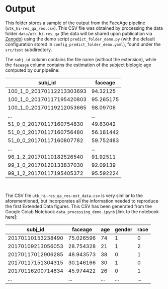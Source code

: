 # Output

This folder stores a sample of the output from the FaceAge pipeline (`utk_hi-res_qa_res.csv`). This CSV file was obtained by processing the data folder `data/utk_hi-res_qa` (the data will be shared upon publication via [Zenodo](https://zenodo.org)) using the demo script `predict_folder_demo.py` (with the default configuration stored in `config_predict_folder_demo.yaml`), found under the `src/test` subdirectory.

The `subj_id` column contains the file name (without the extension), while the `faceage` column contains the estimation of the subject biologic age computed by our pipeline:

|          subj_id          |  faceage  |
|---------------------------|-----------|
| 100_1_0_20170112213303693 | 94.32125  |
| 100_1_0_20170117195420803 | 95.265175 |
| 100_1_0_20170119212053665 | 98.09706  |
| ...                       | ...       |
| 51_0_0_20170117160754830  | 49.63042  |
| 51_0_0_20170117160756480  | 56.181442 |
| 51_0_0_20170117160807782  | 59.752483 |
| ...                       | ...       |
| 96_1_2_20170110182526540  | 91.92511  |
| 99_1_0_20170120133837030  | 92.09139  |
| 99_1_2_20170117195405372  | 95.592224 |

<br> 

The CSV file `utk_hi-res_qa_res-ext_data.csv` is very similar to the aforementioned, but incorporates all the information needed to reproduce the first Extended Data figures. This CSV has been generated from the Google Colab Notebook `data_processing_demo.ipynb` [link to the notebook here]:

|          subj_id          |  faceage  |  age  |  gender  |  race  |
|---------------------------|-----------|-------|----------|--------|
|     20170110153238490     | 75.026596 |  74   |   1      |   0    |
|     20170109213056053     | 28.754328 |  21   |   1      |   2    |
|     20170117012906285     | 48.943573 |  38   |   0      |   1    |
|     20170117151304315     | 30.146166 |  30   |   1      |   0    |
|     20170116200714834     | 45.974422 |  26   |   0      |   1    |
|     ...                   | ...       | ...   | ...      | ...    |


